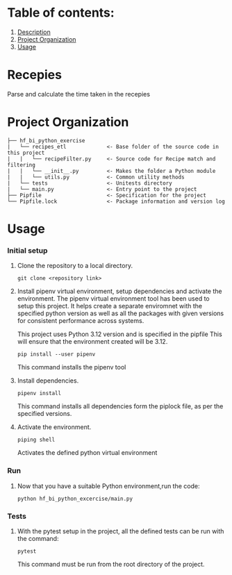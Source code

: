 # Table of contents: 
1. [Description](#recepies)
2. [Project Organization](#project_organization)
3. [Usage](#usage)

# Recepies
Parse and calculate the time taken in the recepies 

# Project Organization
    ├── hf_bi_python_exercise
    |   └── recipes_etl             <- Base folder of the source code in this project
    |   |   └── recipeFilter.py     <- Source code for Recipe match and filtering
    |   |   └── __init__.py         <- Makes the folder a Python module
    |   |   └── utils.py            <- Common utility methods 
    |   └── tests                   <- Unitests directory
    |   └── main.py                 <- Entry point to the project             
    ├── Pipfile                     <- Specification for the project
    └── Pipfile.lock                <- Package information and version log

# Usage

### Initial setup

1. Clone the repository to a local directory.
    
    ```
    git clone <repository link>
    ```

2. Install pipenv virtual environment, setup dependencies and activate the environment.
    The pipenv virtual environment tool has been used to setup this project. 
    It helps create a separate enviromnet with the specified python version as well as
    all the packages with given versions for consistent performance across systems.

    This project uses Python 3.12 version and is specified in the pipfile
    This will ensure that the environment created will be 3.12.

    ```
    pip install --user pipenv
    ```   
    This command installs the pipenv tool 
3. Install dependencies.

    ```
    pipenv install
    ```    
    This command installs all dependencies form the piplock file, as per the specified versions.
4. Activate the environment.

    ```
    piping shell
    ```    
    Activates the defined python virtual environment


### Run
1. Now that you have a suitable Python environment,run the code:

    ```
    python hf_bi_python_excercise/main.py
    ```

### Tests
1. With the pytest setup in the project, all the defined tests can be run with the command:

    ```
    pytest
    ```
    This command must be run from the root directory of the project.

